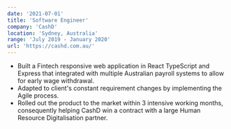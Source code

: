 ```yaml
---
date: '2021-07-01'
title: 'Software Engineer'
company: 'CashD'
location: 'Sydney, Australia'
range: 'July 2019 - January 2020'
url: 'https://cashd.com.au/'
---
```


- Built a Fintech responsive web application in React TypeScript and Express that integrated with multiple Australian payroll systems to allow for early wage withdrawal.
- Adapted to client's constant requirement changes by implementing the Agile process.
- Rolled out the product to the market within 3 intensive working months, consequently helping CashD win a contract with a large Human Resource Digitalisation partner.
